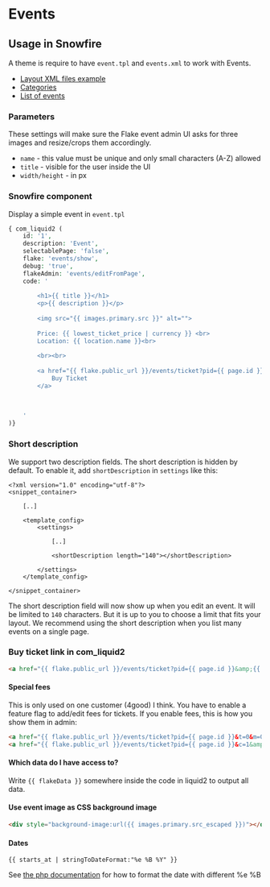 # Events

## Usage in Snowfire

A theme is require to have `event.tpl` and `events.xml` to work with Events. 

* [Layout XML files example](xml-files.md)
* [Categories](categories.md)
* [List of events](list.md)

### Parameters

These settings will make sure the Flake event admin UI asks for three images and resize/crops them accordingly.

* `name` - this value must be unique and only small characters (A-Z) allowed
* `title` - visible for the user inside the UI
* `width/height` - in px

### Snowfire component 

Display a simple event in `event.tpl`

```php
{ com_liquid2 (
	id: '1',
	description: 'Event',
	selectablePage: 'false',
	flake: 'events/show',
	debug: 'true',
	flakeAdmin: 'events/editFromPage',
	code: '
		
		<h1>{{ title }}</h1>
		<p>{{ description }}</p>
		
		<img src="{{ images.primary.src }}" alt="">
	
		Price: {{ lowest_ticket_price | currency }} <br>
		Location: {{ location.name }}<br>
		
		<br><br>
		
		<a href="{{ flake.public_url }}/events/ticket?pid={{ page.id }}&amp;{{ currentQueryString }}">
			Buy Ticket
		</a>
		
		
		
	'
)}
```

### Short description

We support two description fields. The short description is hidden by default. To enable it, add `shortDescription` in `settings` like this:

```
<?xml version="1.0" encoding="utf-8"?>
<snippet_container>

    [..]

    <template_config>
        <settings>
        
            [..]

            <shortDescription length="140"></shortDescription>

        </settings>
    </template_config>

</snippet_container>
```

The short description field will now show up when you edit an event. It will be limited to `140` characters. But it is up to you to choose a limit that fits your layout. We recommend using the short description when you list many events on a single page. 


### Buy ticket link in com_liquid2

```html
<a href="{{ flake.public_url }}/events/ticket?pid={{ page.id }}&amp;{{ currentQueryString }}">Buy ticket</a>
```
#### Special fees

This is only used on one customer (4good) I think. You have to enable a feature flag to add/edit fees for tickets. If you enable fees, this is how you show them in admin:

```html
<a href="{{ flake.public_url }}/events/ticket?pid={{ page.id }}&t=0&m=0&amp;{{ currentQueryString }}">Buy ticket with non member fee</a>
<a href="{{ flake.public_url }}/events/ticket?pid={{ page.id }}&c=1&amp;{{ currentQueryString }}">Buy ticket with company fee</a>
```

#### Which data do I have access to?

Write ```{{ flakeData }}``` somewhere inside the code in liquid2 to output all data. 

#### Use event image as CSS background image

```html
<div style="background-image:url({{ images.primary.src_escaped }})"></div>
```

#### Dates

```
{{ starts_at | stringToDateFormat:"%e %B %Y" }}
```

See [the php documentation](http://php.net/manual/en/function.strftime.php) for how to format the date with different %e %B
